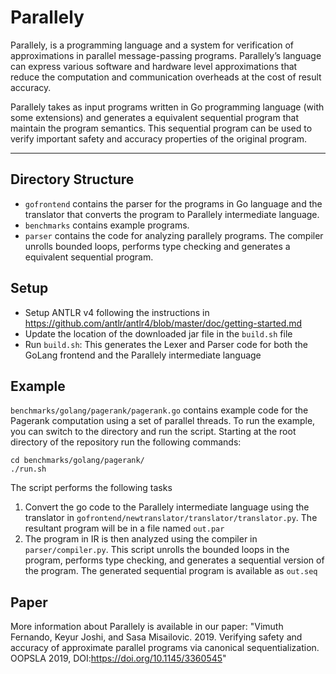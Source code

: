 Parallely
======

Parallely, is a programming language and a system for verification of
approximations in parallel message-passing programs. Parallely’s
language can express various software and hardware level
approximations that reduce the computation and communication
overheads at the cost of result accuracy.

Parallely takes as input programs written in Go programming language
(with some extensions) and generates a equivalent sequential program
that maintain the program semantics. This sequential program can be
used to verify important safety and accuracy properties of the
original program.

---

Directory Structure
-------------------
* `gofrontend` contains the parser for the programs in Go language and
the translator that converts the program to Parallely intermediate language.
* `benchmarks` contains example programs.
* `parser` contains the code for analyzing parallely programs. The
compiler unrolls bounded loops, performs type checking and generates a
equivalent sequential program.

Setup
-------------------

* Setup ANTLR v4 following the instructions in
  https://github.com/antlr/antlr4/blob/master/doc/getting-started.md
* Update the location of the downloaded jar file in the `build.sh`
  file
* Run `build.sh`: This generates the Lexer and Parser code for both
  the GoLang frontend and the Parallely intermediate language

Example
-------------------

`benchmarks/golang/pagerank/pagerank.go` contains example
code for the Pagerank computation using a set of parallel threads. To
run the example, you can switch to the directory and run the
script. Starting at the root directory of the repository run the following commands:

    cd benchmarks/golang/pagerank/
    ./run.sh
    
The script performs the following tasks

1. Convert the go code to the Parallely intermediate language using
the translator in
`gofrontend/newtranslator/translator/translator.py`. 
    The resultant program will be in a file named `out.par`
2. The program in IR is then analyzed using the compiler in
   `parser/compiler.py`. This script unrolls the bounded loops in the
   program, performs type checking, and generates a sequential version
   of the program. The generated sequential program is available as `out.seq`

Paper
-------------------

More information about Parallely is available in our paper: "Vimuth
Fernando, Keyur Joshi, and Sasa Misailovic. 2019. Verifying safety and
accuracy of approximate parallel programs via canonical
sequentialization. OOPSLA 2019, DOI:https://doi.org/10.1145/3360545"
